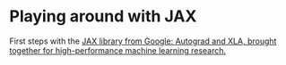 # Playing around with JAX

First steps with the [JAX library from Google: Autograd and XLA, brought together for high-performance machine learning research.](https://github.com/google/jax)
